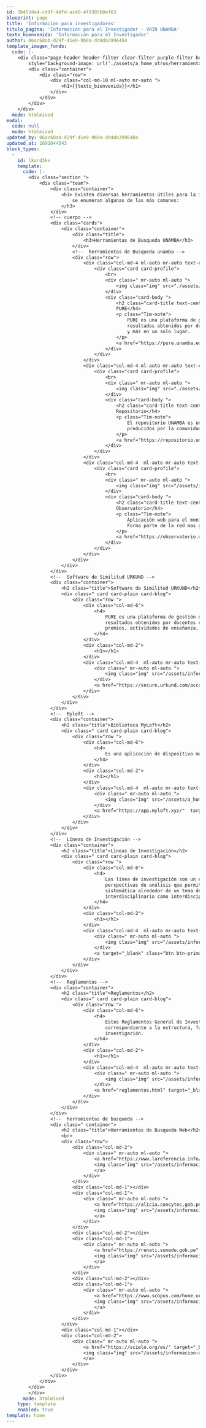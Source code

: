 ```yaml
---
id: 3b452da4-cd9f-4dfd-ac40-4f9305b8ef63
blueprint: page
title: 'Información para investigadores'
titulo_pagina: 'Información para el Investigador - VRIN UNAMBA'
texto_bienvenida: 'Información para el Investigador'
author: 06ac68ab-d29f-41e9-9b9a-dd4da3996484
template_imagen_fondo:
  code: |-
    <div class="page-header header-filter clear-filter purple-filter header-small" data-parallax="true"
        style="background-image: url('./assets/a_home_otros/herramientas-investigador.webp');">
        <div class="container">
            <div class="row">
                <div class="col-md-10 ml-auto mr-auto ">
                    <h1>{{texto_bienvenida}}</h1>
                </div>
            </div>
        </div>
    </div>
  mode: htmlmixed
modal:
  code: null
  mode: htmlmixed
updated_by: 06ac68ab-d29f-41e9-9b9a-dd4da3996484
updated_at: 1691044543
block_types:
  -
    id: lkurd3kx
    template:
      code: |-
        <div class="section ">
            <div class="team">
                <div class="container">
                    <h3> Existen diversas herramientas útiles para la investigación científica en la universidad. Acontinuación,
                        se enumeran algunas de las más comunes:
                    </h3>
                </div>
                <!-- cuerpo -->
                <div class="cards">
                    <div class="container">
                        <div class="title">
                            <h3>Herramientas de Busqueda UNAMBA</h3>
                        </div>
                        <!--  herramientas de Busqueda unamba -->
                        <div class="row">
                            <div class="col-md-4 ml-auto mr-auto text-center">
                                <div class="card card-profile">
                                    <br>
                                    <div class=" mr-auto ml-auto ">
                                        <img class="img" src="./assets/informacion-docente/nube.png">
                                    </div>
                                    <div class="card-body ">
                                        <h2 class="card-title text-center">
                                        PURE</h4>
                                        <p class="Tim-note">
                                            PURE es una plataforma de gestión de investigación que recopila información sobre los
                                            resultados obtenidos por docentes e investigadores, incluyendo publicaciones, proyectos
                                            y más en un solo lugar.
                                        </p>
                                        <a href="https://pure.unamba.edu.pe/es/" target="_blank" class="btn btn-primary btn-round">Ver Pagina</a>
                                    </div>
                                </div>
                            </div>
                            <div class="col-md-4 ml-auto mr-auto text-center">
                                <div class="card card-profile">
                                    <br>
                                    <div class=" mr-auto ml-auto ">
                                        <img class="img" src="./assets/informacion-docente/repo.png">
                                    </div>
                                    <div class="card-body ">
                                        <h2 class="card-title text-center">
                                        Repositorio</h4>
                                        <p class="Tim-note">
                                            El repositorio UNAMBA es una plataforma que contiene materiales académicos y científicos
                                            producidos por la comunidad universitaria, tales como tesis, artículos y libros, entre otros .
                                        </p>
                                        <a href="https://repositorio.unamba.edu.pe" target="_blank" class="btn btn-primary btn-round">Ver Pagina</a>
                                    </div>
                                </div>
                            </div>
                            <div class="col-md-4  ml-auto mr-auto text-center ">
                                <div class="card card-profile">
                                    <br>
                                    <div class=" mr-auto ml-auto ">
                                        <img class="img" src="/assets/informacion-docente/observatorio.png">
                                    </div>
                                    <div class="card-body ">
                                        <h2 class="card-title text-center">
                                        Observatorio</h4>
                                        <p class="Tim-note">
                                            Aplicación web para el monitoreo de Proyectos de investigación Docente y Tesis de pre grado.
                                            Forma parte de la red mas grande de investigadores de la región de Apurímac.
                                        </p>
                                        <a href="https://observatorio.unamba.edu.pe" target="_blank" class="btn btn-primary btn-round">Ver Pagina</a>
                                    </div>
                                </div>
                            </div>
                        </div>
                    </div>
                </div>
                <!--  Software de Similitud URKUND -->
                <div class="container">
                    <h2 class="title">Software de Similitud URKUND</h2>
                    <div class=" card card-plain card-blog">
                        <div class="row ">
                            <div class="col-md-6">
                                <h4>
                                    PURE es una plataforma de gestión de investigación que recopila información sobre los
                                    resultados obtenidos por docentes e investigadores, incluyendo publicaciones, proyectos,
                                    premios, actividades de enseñanza, conjuntos de datos y más, todo en un solo lugar
                                </h4>
                            </div>
                            <div class="col-md-2">
                                <h1></h1>
                            </div>
                            <div class="col-md-4  ml-auto mr-auto text-center ">
                                <div class=" mr-auto ml-auto ">
                                    <img class="img" src="/assets/informacion-docente/urkund.png">
                                </div>
                                <a href="https://secure.urkund.com/account/auth/login"  target="_blank"class="btn btn-primary btn-round">Ver Software URKUND</a>
                            </div>
                        </div>
                    </div>
                </div>
                <!--  Myloft -->
                <div class="container">
                    <h2 class="title">Biblioteca MyLoft</h2>
                    <div class=" card card-plain card-blog">
                        <div class="row ">
                            <div class="col-md-6">
                                <h4>
                                    Es una aplicación de dispositivo móvil que te permite acceder a las revistas, libros electrónicos y bases de datos utilizando tu correo institucional.
                                </h4>
                            </div>
                            <div class="col-md-2">
                                <h1></h1>
                            </div>
                            <div class="col-md-4  ml-auto mr-auto text-center ">
                                <div class=" mr-auto ml-auto ">
                                    <img class="img" src="/assets/a_home_otros/myloft.png">
                                </div>
                                <a href="https://app.myloft.xyz/"  target="_blank"class="btn btn-primary btn-round">Ir a myloft</a>
                            </div>
                        </div>
                    </div>
                </div>
                <!--  Líneas de Investigación -->
                <div class="container">
                    <h2 class="title">Líneas de Investigación</h2>
                    <div class=" card card-plain card-blog">
                        <div class="row ">
                            <div class="col-md-6">
                                <h4>
                                    Las línea de investigación son un enfoque que abarca conocimientos, inquietudes, prácticas y
                                    perspectivas de análisis que permitan el desarrollo de proyectos y productos construidos de manera
                                    sistemática alrededor de un tema de estudio. Adicionalmente, concibe el trabajo tanto
                                    interdisciplinario como interdisciplinario.
                                </h4>
                            </div>
                            <div class="col-md-2">
                                <h1></h1>
                            </div>
                            <div class="col-md-4  ml-auto mr-auto text-center ">
                                <div class=" mr-auto ml-auto ">
                                    <img class="img" src="/assets/informacion-docente/lineas-de-investigacion.png">
                                </div>
                                <a target="_blank" class="btn btn-primary btn-round" href="/lineas-de-investigacion">Ver lineas de Investigacion</a>
                            </div>
                        </div>
                    </div>
                </div>
                <!--  Reglamentos -->
                <div class="container">
                    <h2 class="title">Reglamentos</h2>
                    <div class=" card card-plain card-blog">
                        <div class="row ">
                            <div class="col-md-6">
                                <h4>
                                    Estos Reglamentos General de Investigación establece normas de regulación de la gestión,
                                    correspondiente a la estructura, funcionamiento y conducción de actividades relacionados a la
                                    investigación.
                                </h4>
                            </div>
                            <div class="col-md-2">
                                <h1></h1>
                            </div>
                            <div class="col-md-4  ml-auto mr-auto text-center ">
                                <div class=" mr-auto ml-auto ">
                                    <img class="img" src="/assets/informacion-docente/reglamento.png">
                                </div>
                                <a href="reglamentos.html" target="_blank" class="btn btn-primary btn-round">Ver lineas de Investigacion</a>
                            </div>
                        </div>
                    </div>
                </div>
                <!--  herramientas de busqueda -->
                <div class=" container">
                    <h2 class="title">Herramientas de Busqueda Web</h2>
                    <br>
                    <div class="row">
                        <div class="col-md-2">
                            <div class=" mr-auto ml-auto ">
                                <a href="https://www.lareferencia.info/es/" target="_blank">
                                <img class="img" src="/assets/informacion-docente/LaReferencia.png">
                                </a>
                            </div>
                        </div>
                        <div class="col-md-1"></div>
                        <div class="col-md-1">
                            <div class=" mr-auto ml-auto ">
                                <a href="https://alicia.concytec.gob.pe/vufind/" target="_blank">
                                <img class="img" src="/assets/informacion-docente/concytec.png">
                                </a>
                            </div>
                        </div>
                        <div class="col-md-2"></div>
                        <div class="col-md-1">
                            <div class=" mr-auto ml-auto ">
                                <a href="https://renati.sunedu.gob.pe" target="_blank">
                                <img class="img" src="/assets/informacion-docente/renati.png">
                                </a>
                            </div>
                        </div>
                        <div class="col-md-2"></div>
                        <div class="col-md-1">
                            <div class=" mr-auto ml-auto ">
                                <a href="https://www.scopus.com/home.uri" target="_blank">
                                <img class="img" src="/assets/informacion-docente/scopus.jpg">
                                </a>
                            </div>
                        </div>
                    </div>
                    <div class="col-md-1"></div>
                    <div class="col-md-2">
                        <div class=" mr-auto ml-auto ">
                            <a href="https://scielo.org/es/" target="_blank">
                            <img class="img" src="/assets/informacion-docente/scielo.jpg">
                            </a>
                        </div>
                    </div>
                </div>
            </div>
        </div>
        </div>
      mode: htmlmixed
    type: template
    enabled: true
template: home
---
```

